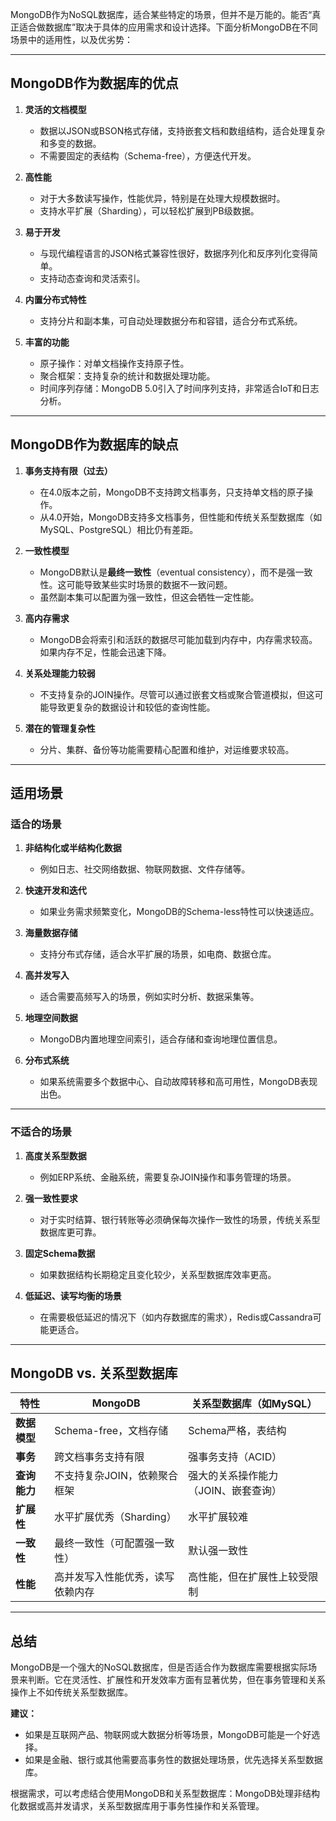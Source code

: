MongoDB作为NoSQL数据库，适合某些特定的场景，但并不是万能的。能否“真正适合做数据库”取决于具体的应用需求和设计选择。下面分析MongoDB在不同场景中的适用性，以及优劣势：

---

## **MongoDB作为数据库的优点**

1. **灵活的文档模型**
    
    - 数据以JSON或BSON格式存储，支持嵌套文档和数组结构，适合处理复杂和多变的数据。
    - 不需要固定的表结构（Schema-free），方便迭代开发。
2. **高性能**
    
    - 对于大多数读写操作，性能优异，特别是在处理大规模数据时。
    - 支持水平扩展（Sharding），可以轻松扩展到PB级数据。
3. **易于开发**
    
    - 与现代编程语言的JSON格式兼容性很好，数据序列化和反序列化变得简单。
    - 支持动态查询和灵活索引。
4. **内置分布式特性**
    
    - 支持分片和副本集，可自动处理数据分布和容错，适合分布式系统。
5. **丰富的功能**
    
    - 原子操作：对单文档操作支持原子性。
    - 聚合框架：支持复杂的统计和数据处理功能。
    - 时间序列存储：MongoDB 5.0引入了时间序列支持，非常适合IoT和日志分析。

---

## **MongoDB作为数据库的缺点**

1. **事务支持有限（过去）**
    
    - 在4.0版本之前，MongoDB不支持跨文档事务，只支持单文档的原子操作。
    - 从4.0开始，MongoDB支持多文档事务，但性能和传统关系型数据库（如MySQL、PostgreSQL）相比仍有差距。
2. **一致性模型**
    
    - MongoDB默认是**最终一致性**（eventual consistency），而不是强一致性。这可能导致某些实时场景的数据不一致问题。
    - 虽然副本集可以配置为强一致性，但这会牺牲一定性能。
3. **高内存需求**
    
    - MongoDB会将索引和活跃的数据尽可能加载到内存中，内存需求较高。如果内存不足，性能会迅速下降。
4. **关系处理能力较弱**
    
    - 不支持复杂的JOIN操作。尽管可以通过嵌套文档或聚合管道模拟，但这可能导致更复杂的数据设计和较低的查询性能。
5. **潜在的管理复杂性**
    
    - 分片、集群、备份等功能需要精心配置和维护，对运维要求较高。

---

## **适用场景**

### **适合的场景**

1. **非结构化或半结构化数据**
    
    - 例如日志、社交网络数据、物联网数据、文件存储等。
2. **快速开发和迭代**
    
    - 如果业务需求频繁变化，MongoDB的Schema-less特性可以快速适应。
3. **海量数据存储**
    
    - 支持分布式存储，适合水平扩展的场景，如电商、数据仓库。
4. **高并发写入**
    
    - 适合需要高频写入的场景，例如实时分析、数据采集等。
5. **地理空间数据**
    
    - MongoDB内置地理空间索引，适合存储和查询地理位置信息。
6. **分布式系统**
    
    - 如果系统需要多个数据中心、自动故障转移和高可用性，MongoDB表现出色。

---

### **不适合的场景**

1. **高度关系型数据**
    
    - 例如ERP系统、金融系统，需要复杂JOIN操作和事务管理的场景。
2. **强一致性要求**
    
    - 对于实时结算、银行转账等必须确保每次操作一致性的场景，传统关系型数据库更可靠。
3. **固定Schema数据**
    
    - 如果数据结构长期稳定且变化较少，关系型数据库效率更高。
4. **低延迟、读写均衡的场景**
    
    - 在需要极低延迟的情况下（如内存数据库的需求），Redis或Cassandra可能更适合。

---

## **MongoDB vs. 关系型数据库**

|特性|MongoDB|关系型数据库（如MySQL）|
|---|---|---|
|**数据模型**|Schema-free，文档存储|Schema严格，表结构|
|**事务**|跨文档事务支持有限|强事务支持（ACID）|
|**查询能力**|不支持复杂JOIN，依赖聚合框架|强大的关系操作能力（JOIN、嵌套查询）|
|**扩展性**|水平扩展优秀（Sharding）|水平扩展较难|
|**一致性**|最终一致性（可配置强一致性）|默认强一致性|
|**性能**|高并发写入性能优秀，读写依赖内存|高性能，但在扩展性上较受限制|

---

## **总结**

MongoDB是一个强大的NoSQL数据库，但是否适合作为数据库需要根据实际场景来判断。它在灵活性、扩展性和开发效率方面有显著优势，但在事务管理和关系操作上不如传统关系型数据库。

**建议：**

- 如果是互联网产品、物联网或大数据分析等场景，MongoDB可能是一个好选择。
- 如果是金融、银行或其他需要高事务性的数据处理场景，优先选择关系型数据库。

根据需求，可以考虑结合使用MongoDB和关系型数据库：MongoDB处理非结构化数据或高并发请求，关系型数据库用于事务性操作和关系管理。